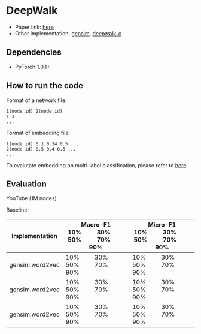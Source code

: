 # DeepWalk

- Paper link: [here](https://arxiv.org/pdf/1403.6652.pdf)
- Other implementation: [gensim](https://github.com/phanein/deepwalk), [deepwalk-c](https://github.com/xgfs/deepwalk-c)

## Dependencies
- PyTorch 1.0.1+

## How to run the code

Format of a network file:
```
1(node id) 2(node id)
1 3
...
```
Format of embedding file:
```
1(node id) 0.1 0.34 0.5 ...
2(node id) 0.5 0.4 0.6 ...
...
```

To evalutate embedding on multi-label classification, please refer to [here](https://github.com/ShawXh/Evaluate-Embedding)

## Evaluation

YouTube (1M nodes)

Baseline: 

| Implementation | Macro-F1 <br> 10% &emsp;&emsp; 30% &emsp;&emsp; 50% &emsp;&emsp; 70% &emsp;&emsp; 90% | Micro-F1 <br> 10% &emsp;&emsp; 30% &emsp;&emsp; 50% &emsp;&emsp; 70% &emsp;&emsp; 90% |
| ----|----|----|
| gensim.word2vec | 10% &emsp;&emsp; 30% &emsp;&emsp; 50% &emsp;&emsp; 70% &emsp;&emsp; 90% | 10% &emsp;&emsp; 30% &emsp;&emsp; 50% &emsp;&emsp; 70% &emsp;&emsp; 90% |
| gensim.word2vec | 10% &emsp;&emsp; 30% &emsp;&emsp; 50% &emsp;&emsp; 70% &emsp;&emsp; 90% | 10% &emsp;&emsp; 30% &emsp;&emsp; 50% &emsp;&emsp; 70% &emsp;&emsp; 90% |
| gensim.word2vec | 10% &emsp;&emsp; 30% &emsp;&emsp; 50% &emsp;&emsp; 70% &emsp;&emsp; 90% | 10% &emsp;&emsp; 30% &emsp;&emsp; 50% &emsp;&emsp; 70% &emsp;&emsp; 90% |
